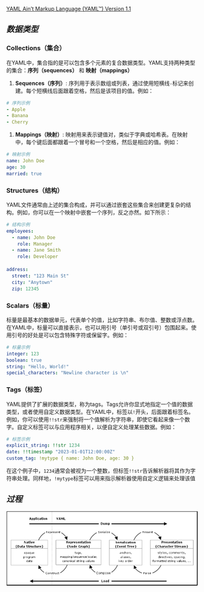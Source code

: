 [YAML Ain’t Markup Language (YAML™) Version 1.1](https://yaml.org/spec/1.1/#id857168)

## *数据类型*

### Collections（集合）

在YAML中，集合指的是可以包含多个元素的复合数据类型。YAML支持两种类型的集合：**序列（sequences）** 和 **映射（mappings）**

1. **Sequences（序列）**: 序列用于表示数组或列表，通过使用短横线`-`标记来创建。每个短横线后面跟着空格，然后是该项目的值。例如：

```yaml
# 序列示例
- Apple
- Banana
- Cherry
```

1. **Mappings（映射）**: 映射用来表示键值对，类似于字典或哈希表。在映射中，每个键后面都跟着一个冒号和一个空格，然后是相应的值。例如：

```yaml
# 映射示例
name: John Doe
age: 30
married: true
```

### Structures（结构）

YAML文件通常由上述的集合构成，并可以通过嵌套这些集合来创建更复杂的结构。例如，你可以在一个映射中嵌套一个序列，反之亦然。如下所示：

```yaml
# 结构示例
employees:
  - name: John Doe
    role: Manager
  - name: Jane Smith
    role: Developer

address:
  street: "123 Main St"
  city: "Anytown"
  zip: 12345
```

### Scalars（标量）

标量是最基本的数据单元，代表单个的值，比如字符串、布尔值、整数或浮点数。在YAML中，标量可以直接表示，也可以用引号（单引号或双引号）包围起来。使用引号的好处是可以包含特殊字符或保留字。例如：

```yaml
# 标量示例
integer: 123
boolean: true
string: "Hello, World!"
special_characters: "Newline character is \n"
```

### Tags（标签）

YAML提供了扩展的数据类型，称为tags。Tags允许你显式地指定一个值的数据类型，或者使用自定义数据类型。在YAML中，标签以`!`开头，后面跟着标签名。例如，你可以使用`!!str`来强制将一个值解析为字符串，即使它看起来像一个数字。自定义标签可以与应用程序相关，以便自定义处理某些数据。例如：

```yaml
# 标签示例
explicit_string: !!str 1234
date: !!timestamp "2023-01-01T12:00:00Z"
custom_tag: !mytype { name: John Doe, age: 30 }
```

在这个例子中，`1234`通常会被视为一个整数，但标签`!!str`告诉解析器将其作为字符串处理。同样地，`!mytype`标签可以用来指示解析器使用自定义逻辑来处理该值

## *过程*

<img src="YAML_Overview.png">